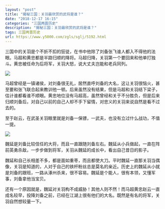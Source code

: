```yaml
---
layout: "post"
title: "揭秘三国：关羽最欣赏的武将是谁？"
date: "2018-12-17 16:15"
categories: "三国两晋历史"
description: "揭秘三国：关羽最欣赏的武将是谁？"
tags: 三国两晋历史
url: https://www.y5000.com/zgls/sglj/5192.html
---
```






三国中的关羽是个不折不扣的狂徒，在书中他除了刘备张飞谁人都入不得他的法眼。马超和黄忠都是半路归顺的降将。马超归降，关羽第一个要回来和他单打独斗。黄忠被任命为后将军，关羽大怒，说大丈夫岂能和老兵同列。

![](https://img.y5000.com/uploads/allimg/161115/103H55935-0.jpg)

马超曾经是一镇诸侯，对刘备很无礼，居然直呼刘备的大名，这让关羽很恼火，甚至要和张飞联合起来教训他一顿。后来虽然没有结果，但是马超和关羽结下梁子，估计谁都看谁不顺眼。黄忠地位没有马超高，虽然曾经和关于不分胜负，但是后来归顺刘备后，对自己以前的自己人却不手下留情，对忠义的关羽来说自然是看不过去的。

至于赵云，在武圣关羽眼里就是刘备一保镖，一武夫，也没有立过什么战功，不值一提。

![](https://img.y5000.com/uploads/allimg/161115/103H52259-1.jpg)

魏延是刘备比较信任的大将，而且一直跟随刘备左右。魏延从小兵做起，一直在阵前英勇杀敌，一步步做到将军，关羽从魏延的成长中，看出自己昔日的影子。

魏延和自己长相差不多，都是面如重枣，而且都使大刀。平时魏延一直那关羽当偶像，关羽是知道的，人对于自己的铁杆粉丝总是莫名的亲近。历史上的魏延从小就是刘备的跟班，一路从涿州杀来，很不容易。魏延是个能人，很有本领，又懂军事，刘备拿他当宝贝。

还有一个原因就是，魏延对关羽构不成威胁！其他人则不然！而马超黄忠赵云一直成名较早，投降刘备之前，已经在江湖上很有他们的大名。既然是有名的将军，关羽自然想较量一下。
